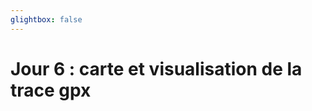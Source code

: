 ```yaml
---
glightbox: false
---
```


# Jour 6 : carte et visualisation de la trace gpx

<style> #map { width: auto; height: 400px; margin: 0;} </style>

<div id="map"></div>

<script> 
var mygpxurl = "/f3/fr/assets/gpx/GPX6.gpx";
</script>

<script src="/f3/fr/javascripts/mygpx.js"> </script>
